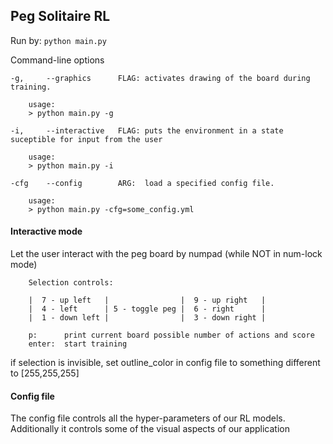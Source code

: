 ## Peg Solitaire RL

Run by:
`python main.py`

Command-line options
```
-g,     --graphics      FLAG: activates drawing of the board during training.

    usage:
    > python main.py -g

-i,     --interactive   FLAG: puts the environment in a state suceptible for input from the user

    usage:
    > python main.py -i

-cfg    --config        ARG:  load a specified config file.
       
    usage:
    > python main.py -cfg=some_config.yml
```

#### Interactive mode
Let the user interact with the peg board by numpad (while NOT in num-lock mode)

        Selection controls:

        |  7 - up left   |                |  9 - up right   |
        |  4 - left      | 5 - toggle peg |  6 - right      |
        |  1 - down left |                |  3 - down right |
        
        p:      print current board possible number of actions and score
        enter:  start training

if selection is invisible, set outline_color in config file to something different to [255,255,255]

#### Config file

The config file controls all the hyper-parameters of our RL models.
Additionally it controls some of the visual aspects of our application
